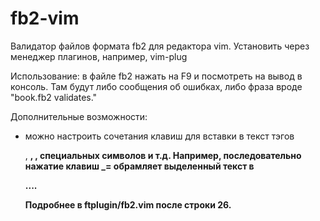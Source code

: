# fb2-vim
Валидатор файлов формата fb2 для редактора vim.
Установить через менеджер плагинов, например, vim-plug

Использование: в файле fb2 нажать на F9 и посмотреть на вывод в консоль. Там будут либо сообщения об ошибках, либо фраза вроде "book.fb2 validates."

Дополнительные возможности:
- можно настроить сочетания клавиш для вставки в текст тэгов <p>, <strong>, <emphasis>, специальных символов и т.д.
  Например, последовательно нажатие клавиш \_= обрамляет выделенный текст в <p>....</p>
Подробнее в ftplugin/fb2.vim после строки 26.
